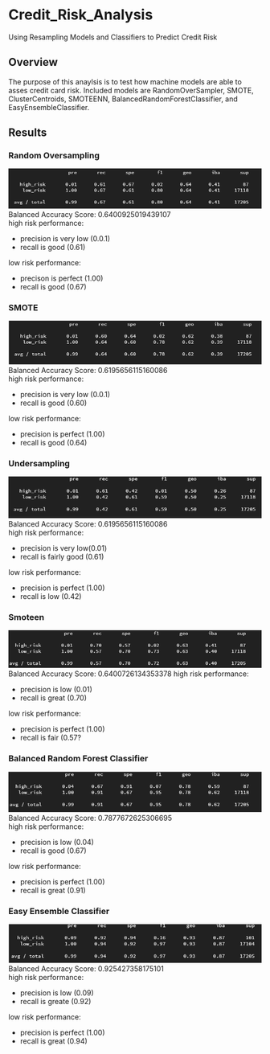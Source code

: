 # Credit_Risk_Analysis
Using Resampling Models and Classifiers to Predict Credit Risk  

## Overview
The purpose of this anaylsis is to test how machine models are able to asses credit card risk. Included models are RandomOverSampler, SMOTE, ClusterCentroids, SMOTEENN, BalancedRandomForestClassifier, and EasyEnsembleClassifier.


## Results 

### Random Oversampling <br>
![randomover](https://github.com/DonnieData/Credit_Risk_Analysis/blob/main/img/randomoversampling%20.png) <br>
Balanced Accuracy Score: 0.6400925019439107 <br>
high risk performance: 
- precision is very low (0.0.1)
- recall is good (0.61)

low risk performance:
- precison is perfect (1.00)
- recall is good (0.67)

### SMOTE <br>
![smote](https://github.com/DonnieData/Credit_Risk_Analysis/blob/main/img/SMOTE.png) <br>
Balanced Accuracy Score: 0.6195656115160086 <br>
high risk performance: 
- precision is very low (0.0.1)
- recall is good (0.60)

low risk performance:
- precision is perfect (1.00)
- recall is good (0.64)

### Undersampling 
![undersampling](https://github.com/DonnieData/Credit_Risk_Analysis/blob/main/img/undersampling%20.png) <br>
Balanced Accuracy Score: 0.6195656115160086 <br>
high risk performance: 
- precision is very low(0.01)
- recall is fairly good (0.61)

low risk performance:
- precision is perfect (1.00)
- recall is low (0.42)

### Smoteen <br>
![smoteenn](https://github.com/DonnieData/Credit_Risk_Analysis/blob/main/img/SMOTEENN.png) <br>
Balanced Accuracy Score: 0.6400726134353378
high risk performance: 
- precision is low (0.01)
- recall is great (0.70)

low risk performance:
- precision is perfect (1.00)
- recall is fair (0.57?

### Balanced Random Forest Classifier <br>
![random forest](https://github.com/DonnieData/Credit_Risk_Analysis/blob/main/img/random%20forest.png) <br>
Balanced Accuracy Score: 0.7877672625306695 <br>
high risk performance: 
- precision is low (0.04)
- recall is good (0.67)

low risk performance:
- precision is perfect (1.00)
- recall is great (0.91)


### Easy Ensemble Classifier <br>
![easy ensemble](https://github.com/DonnieData/Credit_Risk_Analysis/blob/main/img/Easy%20Ensemble.png) <br>
Balanced Accuracy Score: 0.925427358175101 <br>
high risk performance: 
- precision is low (0.09)
- recall is greate (0.92)

low risk performance:
- precision is perfect (1.00)
- recall is great (0.94)


